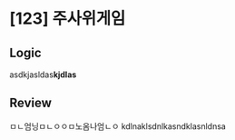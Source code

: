# [123] 주사위게임

## Logic

asdkjasldas**kjdlas**

## Review

ㅁㄴ엄닝ㅁㄴㅇㅇㅁ노옴나엄ㄴㅇ
kdlnaklsdnlkasndklasnldnsa
